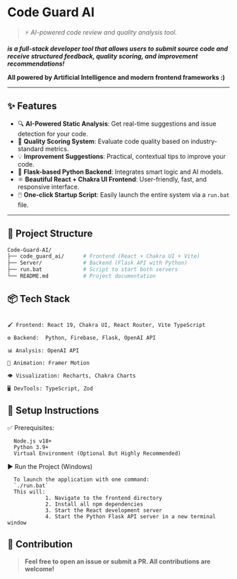 # Code Guard AI

> ⚡ _AI-powered code review and quality analysis tool._

***is a full-stack developer tool that allows users to submit source code and receive structured feedback, quality scoring, and improvement recommendations!***

**All powered by Artificial Intelligence and modern frontend frameworks :)**

---

## ✨ Features

- 🔍 **AI-Powered Static Analysis**: Get real-time suggestions and issue detection for your code.
- 🎯 **Quality Scoring System**: Evaluate code quality based on industry-standard metrics.
- 💡 **Improvement Suggestions**: Practical, contextual tips to improve your code.
- 🧠 **Flask-based Python Backend**: Integrates smart logic and AI models.
- ⚛️ **Beautiful React + Chakra UI Frontend**: User-friendly, fast, and responsive interface.
- 🖱️ **One-click Startup Script**: Easily launch the entire system via a `run.bat` file.

---

## 📁 Project Structure

```bash
Code-Guard-AI/
├── code_guard_ai/      # Frontend (React + Chakra UI + Vite)
├── Server/             # Backend (Flask API with Python)
├── run.bat             # Script to start both servers
└── README.md           # Project documentation
```

## 📦 Tech Stack

```bash

🖌️ Frontend: React 19, Chakra UI, React Router, Vite TypeScript

⚙️ Backend:  Python, Firebase, Flask, OpenAI API

📊 Analysis: OpenAI API

🧵 Animation: Framer Motion

👁️ Visualization: Recharts, Chakra Charts

🖥️ DevTools: TypeScript, Zod
```

## 🔧 Setup Instructions

✅ Prerequisites:

      Node.js v18+
      Python 3.9+
      Virtual Environment (Optional But Highly Recommended)

▶️ Run the Project (Windows)

      To launch the application with one command:
      `./run.bat`
      This will:
                1. Navigate to the frontend directory
                2. Install all npm dependencies
                3. Start the React development server
                4. Start the Python Flask API server in a new terminal window

## 🙌 Contribution

> **Feel free to open an issue or submit a PR. All contributions are welcome!**

